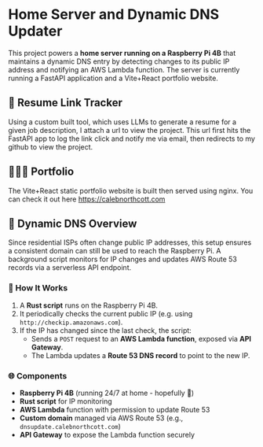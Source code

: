 # Home Server and Dynamic DNS Updater

This project powers a **home server running on a Raspberry Pi 4B** that maintains a dynamic DNS entry by detecting changes to its public IP address and notifying an AWS Lambda function. The server is currently running a FastAPI application and a Vite+React portfolio website.

## 📄 Resume Link Tracker

Using a custom built tool, which uses LLMs to generate a resume for a given job description, I attach a url to view the project. This url first hits the FastAPI app to log the link click and notify me via email, then redirects to my github to view the project.

## 🧑🏽‍💻 Portfolio

The Vite+React static portfolio website is built then served using nginx. You can check it out here https://calebnorthcott.com

## 🧠 Dynamic DNS Overview

Since residential ISPs often change public IP addresses, this setup ensures a consistent domain can still be used to reach the Raspberry Pi. A background script monitors for IP changes and updates AWS Route 53 records via a serverless API endpoint.

### 🧩 How It Works

1. A **Rust script** runs on the Raspberry Pi 4B.
2. It periodically checks the current public IP (e.g. using `http://checkip.amazonaws.com`).
3. If the IP has changed since the last check, the script:
   - Sends a `POST` request to an **AWS Lambda function**, exposed via **API Gateway**.
   - The Lambda updates a **Route 53 DNS record** to point to the new IP.

### 🌐 Components

- **Raspberry Pi 4B** (running 24/7 at home - hopefully 🙏)
- **Rust script** for IP monitoring
- **AWS Lambda** function with permission to update Route 53
- **Custom domain** managed via AWS Route 53 (e.g., `dnsupdate.calebnorthcott.com`)
- **API Gateway** to expose the Lambda function securely

